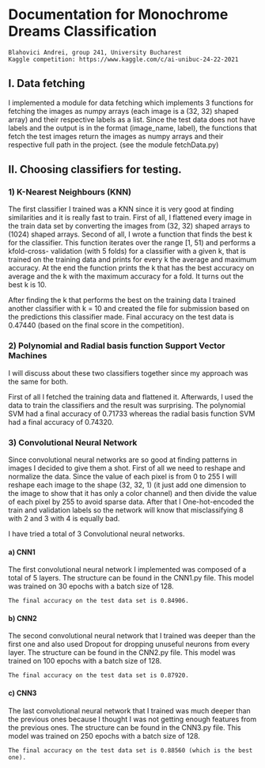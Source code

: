 # Documentation for Monochrome Dreams Classification

```
Blahovici Andrei, group 241, University Bucharest
Kaggle competition: https://www.kaggle.com/c/ai-unibuc-24-22-2021
```
## I. Data fetching

I implemented a module for data fetching which implements 3 functions for fetching the
images as numpy arrays (each image is a (32, 32) shaped array) and their respective labels as a list.
Since the test data does not have labels and the output is in the format (image_name, label), the
functions that fetch the test images return the images as numpy arrays and their respective full path
in the project. (see the module fetchData.py)

## II. Choosing classifiers for testing.


### 1) K-Nearest Neighbours (KNN)

The first classifier I trained was a KNN since it is very good at finding similarities and it is
really fast to train. First of all, I flattened every image in the train data set by converting the images
from (32, 32) shaped arrays to (1024) shaped arrays. Second of all, I wrote a function that finds the
best k for the classifier. This function iterates over the range [1, 51) and performs a kfold-cross-
validation (with 5 folds) for a classifier with a given k, that is trained on the training data and prints
for every k the average and maximum accuracy. At the end the function prints the k that has the best
accuracy on average and the k with the maximum accuracy for a fold. It turns out the best k is 10.

After finding the k that performs the best on the training data I trained another classifier with
k = 10 and created the file for submission based on the predictions this classifier made. Final
accuracy on the test data is 0.47440 (based on the final score in the competition).



### 2) Polynomial and Radial basis function Support Vector Machines


I will discuss about these two classifiers together since my approach was the same for both.

First of all I fetched the training data and flattened it. Afterwards, I used the data to train the
classifiers and the result was surprising. The polynomial SVM had a final accuracy of 0.71733
whereas the radial basis function SVM had a final accuracy of 0.74320.


### 3) Convolutional Neural Network

Since convolutional neural networks are so good at finding patterns in images I decided to
give them a shot.
First of all we need to reshape and normalize the data. Since the value of each pixel is from
0 to 255 I will reshape each image to the shape (32, 32, 1) (it just add one dimension to the image to
show that it has only a color channel) and then divide the value of each pixel by 255 to avoid sparse
data. After that I One-hot-encoded the train and validation labels so the network will know that
misclassifying 8 with 2 and 3 with 4 is equally bad.

I have tried a total of 3 Convolutional neural networks.

#### a) CNN1

The first convolutional neural network I implemented was composed of a total of 5 layers. The structure can be found in the CNN1.py file. This model was trained on 30 epochs with a batch size of 128.

```
The final accuracy on the test data set is 0.84906.
```

#### b) CNN2

The second convolutional neural network that I trained was deeper than the first one and
also used Dropout for dropping unuseful neurons from every layer. The structure can be found in the CNN2.py file. This model was trained on 100 epochs with a batch size of 128.

```
The final accuracy on the test data set is 0.87920.
```

#### c) CNN3

The last convolutional neural network that I trained was much deeper than the previous ones because I thought I was not getting enough features from the previous ones. The structure can be found in the CNN3.py file. This model was trained on 250 epochs with a batch size of 128.

```
The final accuracy on the test data set is 0.88560 (which is the best one).
```